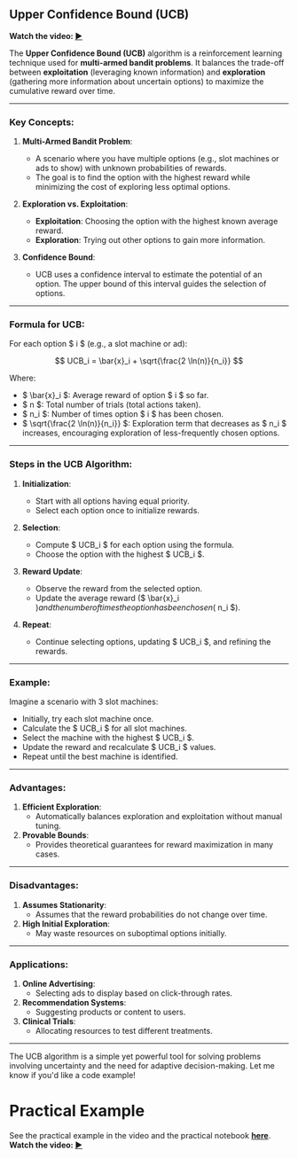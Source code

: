 


## Upper Confidence Bound (UCB)
**Watch the video: [▶️](https://www.udemy.com/course/machinelearning/learn/lecture/6456816#content)**

The **Upper Confidence Bound (UCB)** algorithm is a reinforcement learning technique used for **multi-armed bandit problems**. It balances the trade-off between **exploitation** (leveraging known information) and **exploration** (gathering more information about uncertain options) to maximize the cumulative reward over time.

---

### Key Concepts:

1. **Multi-Armed Bandit Problem**:
   - A scenario where you have multiple options (e.g., slot machines or ads to show) with unknown probabilities of rewards.
   - The goal is to find the option with the highest reward while minimizing the cost of exploring less optimal options.

2. **Exploration vs. Exploitation**:
   - **Exploitation**: Choosing the option with the highest known average reward.
   - **Exploration**: Trying out other options to gain more information.

3. **Confidence Bound**:
   - UCB uses a confidence interval to estimate the potential of an option. The upper bound of this interval guides the selection of options.

---

### Formula for UCB:
For each option $ i $ (e.g., a slot machine or ad):

$$
UCB_i = \bar{x}_i + \sqrt{\frac{2 \ln(n)}{n_i}}
$$

Where:
- $ \bar{x}_i $: Average reward of option $ i $ so far.
- $ n $: Total number of trials (total actions taken).
- $ n_i $: Number of times option $ i $ has been chosen.
- $ \sqrt{\frac{2 \ln(n)}{n_i}} $: Exploration term that decreases as $ n_i $ increases, encouraging exploration of less-frequently chosen options.

---

### Steps in the UCB Algorithm:

1. **Initialization**:
   - Start with all options having equal priority.
   - Select each option once to initialize rewards.

2. **Selection**:
   - Compute $ UCB_i $ for each option using the formula.
   - Choose the option with the highest $ UCB_i $.

3. **Reward Update**:
   - Observe the reward from the selected option.
   - Update the average reward ($ \bar{x}_i $) and the number of times the option has been chosen ($ n_i $).

4. **Repeat**:
   - Continue selecting options, updating $ UCB_i $, and refining the rewards.

---

### Example:
Imagine a scenario with 3 slot machines:
- Initially, try each slot machine once.
- Calculate the $ UCB_i $ for all slot machines.
- Select the machine with the highest $ UCB_i $.
- Update the reward and recalculate $ UCB_i $ values.
- Repeat until the best machine is identified.

---

### Advantages:
1. **Efficient Exploration**:
   - Automatically balances exploration and exploitation without manual tuning.
2. **Provable Bounds**:
   - Provides theoretical guarantees for reward maximization in many cases.

---

### Disadvantages:
1. **Assumes Stationarity**:
   - Assumes that the reward probabilities do not change over time.
2. **High Initial Exploration**:
   - May waste resources on suboptimal options initially.

---

### Applications:
1. **Online Advertising**:
   - Selecting ads to display based on click-through rates.
2. **Recommendation Systems**:
   - Suggesting products or content to users.
3. **Clinical Trials**:
   - Allocating resources to test different treatments.

---

The UCB algorithm is a simple yet powerful tool for solving problems involving uncertainty and the need for adaptive decision-making. Let me know if you'd like a code example!









# Practical Example
See the practical example in the video and the practical notebook **[here](./practical/hierarchical_clustering.ipynb)**.  
**Watch the video: [▶️](https://www.udemy.com/course/machinelearning/learn/lecture/19806856#content)**